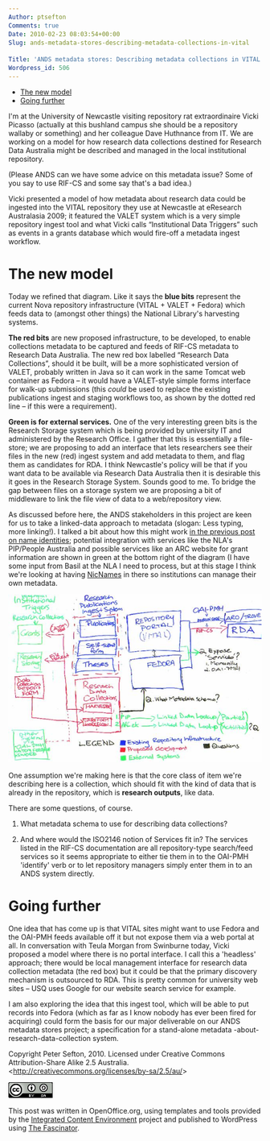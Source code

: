 ```yaml
---
Author: ptsefton
Comments: true
Date: 2010-02-23 08:03:54+00:00
Slug: ands-metadata-stores-describing-metadata-collections-in-vital

Title: 'ANDS metadata stores: Describing metadata collections in VITAL'
Wordpress_id: 506
---
```


<div>

<div class="page-toc">

-   [The new model](#id2)
-   [Going further](#id4)

</div>

<div>

I'm at the University of Newcastle visiting repository rat
extraordinaire Vicki Picasso (actually at this bushland campus she
should be a repository wallaby or something) and her colleague Dave
Huthnance from IT. We are working on a model for how research data
collections destined for Research Data Australia might be described and
managed in the local institutional repository.

(Please ANDS can we have some advice on this metadata issue? Some of you
say to use RIF-CS and some say that's a bad idea.)

Vicki presented a model of how metadata about research data could be
ingested into the VITAL repository they use at Newcastle at eResearch
Australasia 2009; it featured the VALET system which is a very simple
repository ingest tool and what Vicki calls <span
class="spCh spChx201c">“</span>Institutional Data Triggers<span
class="spCh spChx201d">”</span> such as events in a grants database
which would fire-off a metadata ingest workflow.

# <span id="id2"></span></a>The new model

Today we refined that diagram. Like it says the **blue bits** represent
the current Nova repository infrastructure (VITAL + VALET + Fedora)
which feeds data to (amongst other things) the National Library's
harvesting systems.

**The red bits** are new proposed infrastructure, to be developed, to
enable collections metadata to be captured and feeds of RIF-CS metadata
to Research Data Australia. The new red box labelled <span
class="spCh spChx201c">“</span>Research Data Collections<span
class="spCh spChx201d">”</span>, should it be built, will be a more
sophisticated version of VALET, probably written in Java so it can work
in the same Tomcat web container as Fedora <span
class="spCh spChx2013">–</span> it would have a VALET-style simple forms
interface for walk-up submissions (this *<span>could</span>* be used to
replace the existing publications ingest and staging workflows too, as
shown by the dotted red line <span class="spCh spChx2013">–</span> if
this were a requirement).

**Green is for external services.** One of the very interesting green
bits is the Research Storage system which is being provided by
university IT and administered by the Research Office. I gather that
this is essentially a file-store; we are proposing to add an interface
that lets researchers see their files in the new (red) ingest system and
add metadata to them, and flag them as candidates for RDA. I think
Newcastle's policy will be that if you want data to be available via
Research Data Australia then it is desirable this it goes in the
Research Storage System. Sounds good to me. To bridge the gap between
files on a storage system we are proposing a bit of middleware to link
the file view of data to a web/repository view.

As discussed before here, the ANDS stakeholders in this project are keen
for us to take a linked-data approach to metadata (slogan: Less typing,
more linking!). I talked a bit about how this might work [in the
previous post on name
identities](http://ptsefton.com/2010/02/23/ands-metadata-stores-integrating-vital-with-the-nlas-party-infrastructure-project.htm);
potential integration with services like the NLA's PIP/People Australia
and possible services like an ARC website for grant information are
shown in green at the bottom right of the diagram (I have some input
from Basil at the NLA I need to process, but at this stage I think we're
looking at having [NicNames](http://nicnamesproject.blogspot.com/) in
there so institutions can manage their own metadata.

<span
style="display: block"><a name="graphics1"></a>![graphics1](/wp-content/uploads/2010/02/m117b3490_643x426.jpeg)</span>

One assumption we're making here is that the core class of item we're
describing here is a collection, which should fit with the kind of data
that is already in the repository, which is **research outputs**, like
data.

There are some questions, of course.

1.  What metadata schema to use for describing data collections?

2.  And where would the ISO2146 notion of Services fit in? The services
    listed in the RIF-CS documentation are all repository-type
    search/feed services so it seems appropriate to either tie them in
    to the OAI-PMH 'identify' verb or to let repository managers simply
    enter them in to an ANDS system directly.

# <span id="id4"></span></a>Going further

One idea that has come up is that VITAL sites might want to use Fedora
and the OAI-PMH feeds available off it but not expose them via a web
portal at all. In conversation with Teula Morgan from Swinburne today,
Vicki proposed a model where there is no portal interface. I call this a
'headless' approach; there would be local management interface for
research data collection metadata (the red box) but it could be that the
primary discovery mechanism is outsourced to RDA. This is pretty common
for university web sites <span class="spCh spChx2013">–</span> USQ uses
Google for our website search service for example.

I am also exploring the idea that this ingest tool, which will be able
to put records into Fedora (which as far as I know nobody has ever been
fired for acquiring) could form the basis for our major deliverable on
our ANDS metadata stores project; a specification for a stand-alone
metadata -about-research-data-collection system.

Copyright Peter Sefton, 2010. Licensed under Creative Commons
Attribution-Share Alike 2.5 Australia.
\<<http://creativecommons.org/licenses/by-sa/2.5/au/>\>

[![HTTP://DBPEDIA.ORG/SNORQL/?QUERY=SELECT+%3FRESOURCE%0D%0AWHERE+{+%0D%0A%3FRESOURCE+%3CHTTP%3A%2F%2FDBPEDIA.ORG%2FONTOLOGY%2FPERSON%2FBIRTHPLACE%3E+%3CHTTP%3A%2F%2FDBPEDIA.ORG%2FRESOURCE%2FSYDNEY%3E+%3B%0D%0A%3CHTTP%3A%2F%2FDBPEDIA.ORG%2FONTOLOGY%2FPERSON%](/wp-content/uploads/2010/02/m40ca94ba2.png)](http://creativecommons.org/licenses/by-sa/2.5/au/)

This post was written in OpenOffice.org, using templates and tools
provided by the [Integrated Content Environment](http://ice.usq.edu.au/)
project and published to WordPress using [The
Fascinator](http://fascinator.usq.edu.au/desktop/desktop.htm).

</div>

</div>
